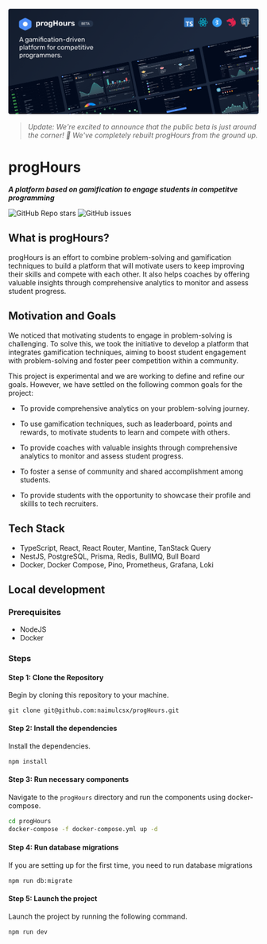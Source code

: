 ![progHours](./docs/assets/cover.png?)

> _Update: We're excited to announce that the public beta is just around the corner! 🎉 We've completely rebuilt progHours from the ground up._

# progHours

**_A platform based on gamification to engage students in competitve programming_**

![GitHub Repo stars](https://img.shields.io/github/stars/naimulcsx/proghours?style=social)
![GitHub issues](https://img.shields.io/github/issues/naimulcsx/progHours)

## What is progHours?

progHours is an effort to combine problem-solving and gamification techniques to build a platform that will motivate users to keep improving their skills and compete with each other. It also helps coaches by offering valuable insights through comprehensive analytics to monitor and assess student progress.

## Motivation and Goals

We noticed that motivating students to engage in problem-solving is challenging. To solve this, we took the initiative to develop a platform that integrates gamification techniques, aiming to boost student engagement with problem-solving and foster peer competition within a community.

This project is experimental and we are working to define and refine our goals. However, we have settled on the following common goals for the project:

- To provide comprehensive analytics on your problem-solving journey.

- To use gamification techniques, such as leaderboard, points and rewards, to motivate students to learn and compete with others.

- To provide coaches with valuable insights through comprehensive analytics to monitor and assess student progress.

- To foster a sense of community and shared accomplishment among students.

- To provide students with the opportunity to showcase their profile and skillls to tech recruiters.

## Tech Stack

- TypeScript, React, React Router, Mantine, TanStack Query
- NestJS, PostgreSQL, Prisma, Redis, BullMQ, Bull Board
- Docker, Docker Compose, Pino, Prometheus, Grafana, Loki

## Local development

### Prerequisites

- NodeJS
- Docker

### Steps

#### Step 1: Clone the Repository

Begin by cloning this repository to your machine.

```
git clone git@github.com:naimulcsx/progHours.git
```

#### Step 2: Install the dependencies

Install the dependencies.

```bash
npm install
```

#### Step 3: Run necessary components

Navigate to the `progHours` directory and run the components using docker-compose.

```bash
cd progHours
docker-compose -f docker-compose.yml up -d
```

#### Step 4: Run database migrations

If you are setting up for the first time, you need to run database migrations

```bash
npm run db:migrate
```

#### Step 5: Launch the project

Launch the project by running the following command.

```bash
npm run dev
```
